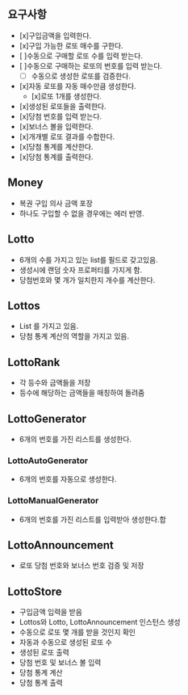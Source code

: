 ## 요구사항

* [x]구입금액을 입력한다.  
* [x]구입 가능한 로또 매수를 구한다.  
* [ ]수동으로 구매할 로또 수를 입력 받는다.
* [ ]수동으로 구매하는 로또의 번호를 입력 받는다.
  * [ ] 수동으로 생성한 로또를 검증한다.  
* [x]자동 로또를 자동 매수만큼 생성한다.  
  * [x]로또 1개를 생성한다.  
* [x]생성된 로또들을 출력한다.  
* [x]당첨 번호를 입력 받는다.  
* [x]보너스 볼을 입력한다.  
* [x]개개별 로또 결과를 수합한다.  
* [x]당첨 통계를 계산한다.  
* [x]당첨 통계를 출력한다.

## Money
- 복권 구입 의사 금액 포장
- 하나도 구입할 수 없을 경우에는 에러 반영. 

## Lotto
- 6개의 수를 가지고 있는 list를 필드로 갖고있음.
- 생성시에 랜덤 숫자 프로퍼티를 가지게 함.
- 당첨번호와 몇 개가 일치한지 개수를 계산한다.

## Lottos
- List<Lotto> 를 가지고 있음.
- 당첨 통계 계산의 역할을 가지고 있음.

## LottoRank
- 각 등수와 금액들을 저장
- 등수에 해당하는 금액들을 매칭하여 돌려줌

## LottoGenerator
- 6개의 번호를 가진 리스트를 생성한다.
### LottoAutoGenerator
- 6개의 번호를 자동으로 생성한다.
### LottoManualGenerator
- 6개의 번호를 가진 리스트를 입력받아 생성한다.합

## LottoAnnouncement
- 로또 당첨 번호와 보너스 번호 검증 및 저장

## LottoStore
- 구입금액 입력을 받음
- Lottos와 Lotto, LottoAnnouncement 인스턴스 생성
- 수동으로 로또 몇 개를 받을 것인지 확인
- 자동과 수동으로 생성된 로또 수
- 생성된 로또 출력
- 당첨 번호 및 보너스 볼 입력
- 당첨 통계 계산
- 당첨 통계 출력